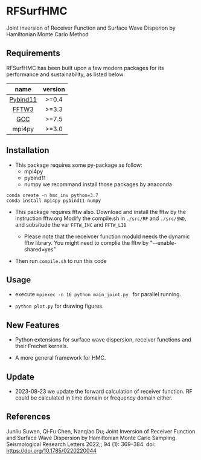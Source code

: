 # RFSurfHMC
Joint inversion of Receiver Function and Surface Wave Disperion by Hamiltonian
Monte Carlo Method

Requirements
-------------------
RFSurfHMC has been built upon a few modern packages for its performance and sustainability, as listed below:

name | version|  
|:---:|:----:|  
|[Pybind11](https://github.com/pybind/pybind11) | >=0.4| 
|[FFTW3](https://www.fftw.org/) | >=3.3 |
|[GCC](https://gcc.gnu.org/)| >=7.5|
|mpi4py| >=3.0 |

Installation 
-------------------
+ This package requires some py-package as follow:
    - mpi4py
    - pybind11
    - numpy
we recommand install those packages by anaconda
```shell
conda create -n hmc_inv python=3.7
conda install mpi4py pybind11 numpy 
```

+ This package requires fftw also. Download and install the fftw by the instruction fftw.org
Modify the compile.sh in `./src/RF` and `./src/SWD`, and subsitude the var `FFTW_INC` and `FFTW_LIB`

    + Please note that the receivcer function moduld needs the dynamic fftw library. You might need to complie the fftw by "--enable-shared=yes"

+ Then run `compile.sh` to run this code

Usage 
--------------------

+ execute `mpiexec -n 16 python main_joint.py ` for parallel running.
 
+ `python plot.py` for drawing figures.

New Features
-------------------
+ Python extensions for surface wave dispersion, receiver functions and their Frechet kernels.


+ A more general framework for HMC. 

Update 
-------------------
+ 2023-08-23 we update the forward calculation of receiver function. RF could be calculated in time domain or frequency domain either.

References 
-------------------
Junliu Suwen, Qi‐Fu Chen, Nanqiao Du; Joint Inversion of Receiver Function and Surface Wave Dispersion by Hamiltonian Monte Carlo Sampling. Seismological Research Letters 2022;; 94 (1): 369–384. doi: https://doi.org/10.1785/0220220044

